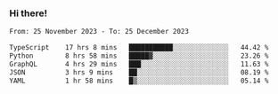 ### Hi there!

<!--START_SECTION:waka-->

```txt
From: 25 November 2023 - To: 25 December 2023

TypeScript    17 hrs 8 mins   ███████████░░░░░░░░░░░░░░   44.42 %
Python        8 hrs 58 mins   █████▓░░░░░░░░░░░░░░░░░░░   23.26 %
GraphQL       4 hrs 29 mins   ███░░░░░░░░░░░░░░░░░░░░░░   11.63 %
JSON          3 hrs 9 mins    ██░░░░░░░░░░░░░░░░░░░░░░░   08.19 %
YAML          1 hr 58 mins    █▒░░░░░░░░░░░░░░░░░░░░░░░   05.14 %
```

<!--END_SECTION:waka-->
